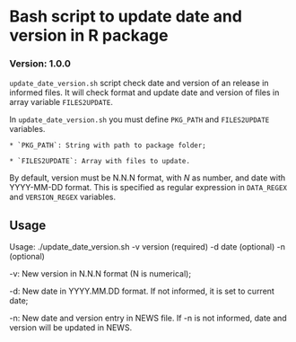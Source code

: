 # Bash script to update date and version in R package

### Version: 1.0.0

`update_date_version.sh` script check date and version of an release in informed files. It will check format and update date and version of files in array variable `FILES2UPDATE`.

In `update_date_version.sh` you must define `PKG_PATH` and `FILES2UPDATE` variables.

    * `PKG_PATH`: String with path to package folder;
    
    * `FILES2UPDATE`: Array with files to update.

By default, version must be N.N.N format, with _N_ as number, and date with YYYY-MM-DD format. This is specified as regular expression in `DATA_REGEX` and `VERSION_REGEX` variables.

## Usage
Usage: ./update\_date\_version.sh -v version (required) -d date (optional) -n (optional)

 -v: New version in N.N.N format (N is numerical);
 
 -d: New date in YYYY.MM.DD format. If not informed, it is set to current date;
 
 -n: New date and version entry in NEWS file. If -n is not informed, date and version will be updated in NEWS.


